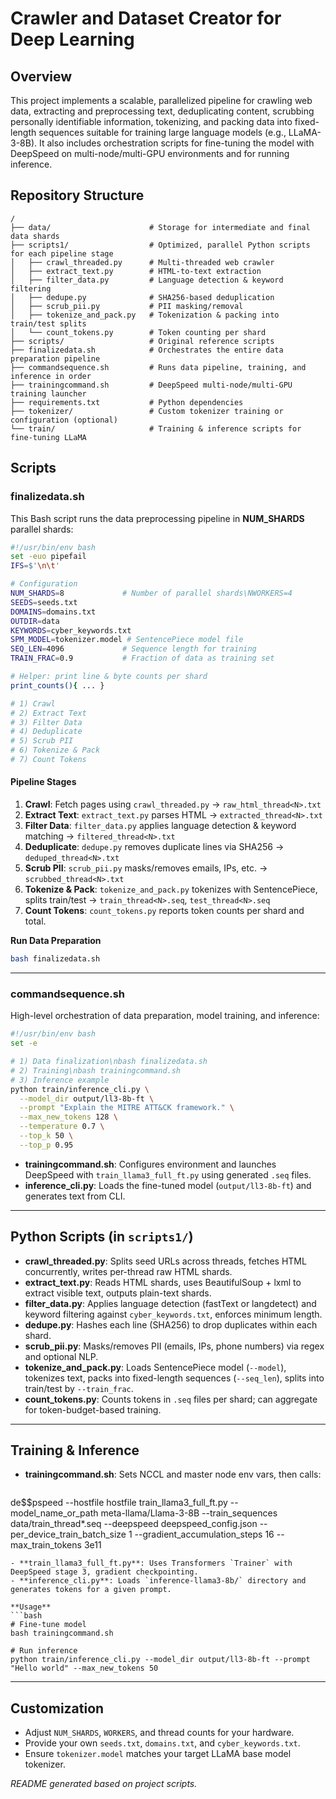 # Crawler and Dataset Creator for Deep Learning

## Overview

This project implements a scalable, parallelized pipeline for crawling web data, extracting and preprocessing text, deduplicating content, scrubbing personally identifiable information, tokenizing, and packing data into fixed-length sequences suitable for training large language models (e.g., LLaMA-3-8B). It also includes orchestration scripts for fine-tuning the model with DeepSpeed on multi-node/multi-GPU environments and for running inference.

## Repository Structure

```
/
├── data/                      # Storage for intermediate and final data shards
├── scripts1/                  # Optimized, parallel Python scripts for each pipeline stage
│   ├── crawl_threaded.py      # Multi-threaded web crawler
│   ├── extract_text.py        # HTML-to-text extraction
│   ├── filter_data.py         # Language detection & keyword filtering
│   ├── dedupe.py              # SHA256-based deduplication
│   ├── scrub_pii.py           # PII masking/removal
│   ├── tokenize_and_pack.py   # Tokenization & packing into train/test splits
│   └── count_tokens.py        # Token counting per shard
├── scripts/                   # Original reference scripts
├── finalizedata.sh            # Orchestrates the entire data preparation pipeline
├── commandsequence.sh         # Runs data pipeline, training, and inference in order
├── trainingcommand.sh         # DeepSpeed multi-node/multi-GPU training launcher
├── requirements.txt           # Python dependencies
├── tokenizer/                 # Custom tokenizer training or configuration (optional)
└── train/                     # Training & inference scripts for fine-tuning LLaMA
```

## Scripts

### finalizedata.sh

This Bash script runs the data preprocessing pipeline in **NUM\_SHARDS** parallel shards:

```bash
#!/usr/bin/env bash
set -euo pipefail
IFS=$'\n\t'

# Configuration
NUM_SHARDS=8             # Number of parallel shards\NWORKERS=4              # Multiprocessing workers
SEEDS=seeds.txt
DOMAINS=domains.txt
OUTDIR=data
KEYWORDS=cyber_keywords.txt
SPM_MODEL=tokenizer.model # SentencePiece model file
SEQ_LEN=4096             # Sequence length for training
TRAIN_FRAC=0.9           # Fraction of data as training set

# Helper: print line & byte counts per shard
print_counts(){ ... }

# 1) Crawl
# 2) Extract Text
# 3) Filter Data
# 4) Deduplicate
# 5) Scrub PII
# 6) Tokenize & Pack
# 7) Count Tokens
```

#### Pipeline Stages

1. **Crawl**: Fetch pages using `crawl_threaded.py` → `raw_html_thread<N>.txt`
2. **Extract Text**: `extract_text.py` parses HTML → `extracted_thread<N>.txt`
3. **Filter Data**: `filter_data.py` applies language detection & keyword matching → `filtered_thread<N>.txt`
4. **Deduplicate**: `dedupe.py` removes duplicate lines via SHA256 → `deduped_thread<N>.txt`
5. **Scrub PII**: `scrub_pii.py` masks/removes emails, IPs, etc. → `scrubbed_thread<N>.txt`
6. **Tokenize & Pack**: `tokenize_and_pack.py` tokenizes with SentencePiece, splits train/test → `train_thread<N>.seq`, `test_thread<N>.seq`
7. **Count Tokens**: `count_tokens.py` reports token counts per shard and total.

**Run Data Preparation**

```bash
bash finalizedata.sh
```

---

### commandsequence.sh

High-level orchestration of data preparation, model training, and inference:

```bash
#!/usr/bin/env bash
set -e

# 1) Data finalization\nbash finalizedata.sh
# 2) Training\nbash trainingcommand.sh
# 3) Inference example
python train/inference_cli.py \
  --model_dir output/ll3-8b-ft \
  --prompt "Explain the MITRE ATT&CK framework." \
  --max_new_tokens 128 \
  --temperature 0.7 \
  --top_k 50 \
  --top_p 0.95
```

* **trainingcommand.sh**: Configures environment and launches DeepSpeed with `train_llama3_full_ft.py` using generated `.seq` files.
* **inference\_cli.py**: Loads the fine-tuned model (`output/ll3-8b-ft`) and generates text from CLI.

---

## Python Scripts (in `scripts1/`)

* **crawl\_threaded.py**: Splits seed URLs across threads, fetches HTML concurrently, writes per-thread raw HTML shards.
* **extract\_text.py**: Reads HTML shards, uses BeautifulSoup + lxml to extract visible text, outputs plain-text shards.
* **filter\_data.py**: Applies language detection (fastText or langdetect) and keyword filtering against `cyber_keywords.txt`, enforces minimum length.
* **dedupe.py**: Hashes each line (SHA256) to drop duplicates within each shard.
* **scrub\_pii.py**: Masks/removes PII (emails, IPs, phone numbers) via regex and optional NLP.
* **tokenize\_and\_pack.py**: Loads SentencePiece model (`--model`), tokenizes text, packs into fixed-length sequences (`--seq_len`), splits into train/test by `--train_frac`.
* **count\_tokens.py**: Counts tokens in `.seq` files per shard; can aggregate for token-budget-based training.

---

## Training & Inference

* **trainingcommand.sh**: Sets NCCL and master node env vars, then calls:

  ```bash
  ```

de\$\$pspeed --hostfile hostfile train\_llama3\_full\_ft.py&#x20;
\--model\_name\_or\_path meta-llama/Llama-3-8B&#x20;
\--train\_sequences data/train\_thread\*.seq&#x20;
\--deepspeed deepspeed\_config.json&#x20;
\--per\_device\_train\_batch\_size 1&#x20;
\--gradient\_accumulation\_steps 16&#x20;
\--max\_train\_tokens 3e11

````
- **train_llama3_full_ft.py**: Uses Transformers `Trainer` with DeepSpeed stage 3, gradient checkpointing.
- **inference_cli.py**: Loads `inference-llama3-8b/` directory and generates tokens for a given prompt.

**Usage**
```bash
# Fine-tune model
bash trainingcommand.sh

# Run inference
python train/inference_cli.py --model_dir output/ll3-8b-ft --prompt "Hello world" --max_new_tokens 50
````

---

## Customization

* Adjust `NUM_SHARDS`, `WORKERS`, and thread counts for your hardware.
* Provide your own `seeds.txt`, `domains.txt`, and `cyber_keywords.txt`.
* Ensure `tokenizer.model` matches your target LLaMA base model tokenizer.

*README generated based on project scripts.*


